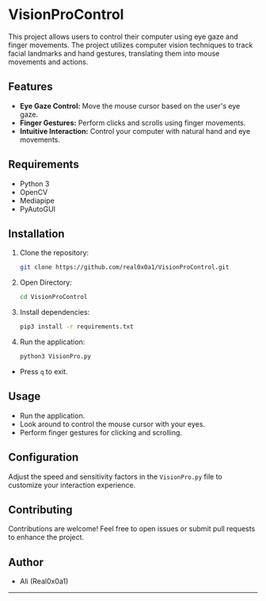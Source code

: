 # VisionProControl
This project allows users to control their computer using eye gaze and finger movements. The project utilizes computer vision techniques to track facial landmarks and hand gestures, translating them into mouse movements and actions.

## Features

- **Eye Gaze Control:** Move the mouse cursor based on the user's eye gaze.
- **Finger Gestures:** Perform clicks and scrolls using finger movements.
- **Intuitive Interaction:** Control your computer with natural hand and eye movements.

## Requirements

- Python 3
- OpenCV
- Mediapipe
- PyAutoGUI

## Installation

1. Clone the repository:
   ```bash
   git clone https://github.com/real0x0a1/VisionProControl.git
   ```

2. Open Directory:
   ```bash
   cd VisionProControl
   ```

4. Install dependencies:
   ```bash
   pip3 install -r requirements.txt
   ```

5. Run the application:
   ```bash
   python3 VisionPro.py
   ```
   
- Press `q` to exit.

## Usage

- Run the application.
- Look around to control the mouse cursor with your eyes.
- Perform finger gestures for clicking and scrolling.

## Configuration

Adjust the speed and sensitivity factors in the `VisionPro.py` file to customize your interaction experience.

## Contributing

Contributions are welcome! Feel free to open issues or submit pull requests to enhance the project.

## Author

- Ali (Real0x0a1)

---
